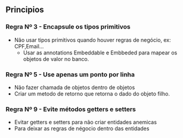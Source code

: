 ## Principios

### Regra Nº 3 - Encapsule os tipos primitivos

- Não usar tipos primitivos quando houver regras de negócio, ex: CPF,Email...
  - Usar as annotations Embeddable e Embbeded para mapear os objetos de valor no banco.

### Regra Nº 5 - Use apenas um ponto por linha

- Não fazer chamada de objetos dentro de objetos
- Criar um metodo de retorno que retorna o dado do objeto filho.

### Regra Nº 9 - Evite métodos getters e setters

- Evitar getters e setters para não criar entidades anemicas
- Para deixar as regras de négocio dentro das entidades
